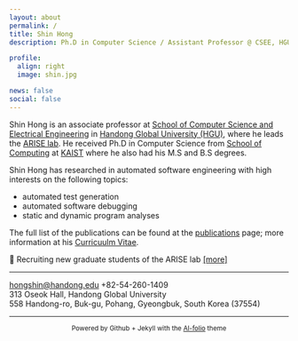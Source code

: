 ```yaml
---
layout: about
permalink: /
title: Shin Hong
description: Ph.D in Computer Science / Assistant Professor @ CSEE, HGU <br> 홍신 (한동대학교 전산전자공학부 부교수)

profile:
  align: right
  image: shin.jpg

news: false
social: false
---
```


Shin Hong is an associate professor at [School of Computer Science and Electrical Engineering](http://csee.handong.edu) 
in [Handong Global University (HGU)](http://www.handong.edu), where he leads the [ARISE lab](https://arise.handong.edu).
He received Ph.D in Computer Science from [School of Computing](http://cs.kaist.ac.kr) at [KAIST](http://www.kaist.ac.kr) where he also had his M.S and B.S degrees. 

Shin Hong has researched in automated software engineering with high interests on the following topics:

* automated test generation 
* automated software debugging
* static and dynamic program analyses 

The full list of the publications can be found at the [publications](https://hongshin.github.io/publications) page; more information at his [Curricuulm Vitae](https://github.com/hongshin/hongshin.github.io/blob/master/shinhong-cv.pdf).

🔔 Recruiting new graduate students of the ARISE lab [[more]](https://arise.handong.edu/recruit)  

---

<a href="mailto:hongshin@handong.edu"> hongshin@handong.edu </a>
+82-54-260-1409 <br>
313 Oseok Hall, Handong Global University <br>
558 Handong-ro, Buk-gu, Pohang, Gyeongbuk, South Korea (37554) 

----

<!--{:.center}-->
<center> <small> Powered by Github + Jekyll with the <a href="https://github.com/alshedivat/al-folio">Al-folio</a> theme </small> </center>

